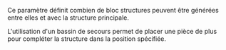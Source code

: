 Ce paramètre définit combien de bloc structures peuvent être générées entre elles et avec la structure principale.

L'utilisation d'un bassin de secours permet de placer une pièce de plus pour compléter la structure dans la position spécifiée.